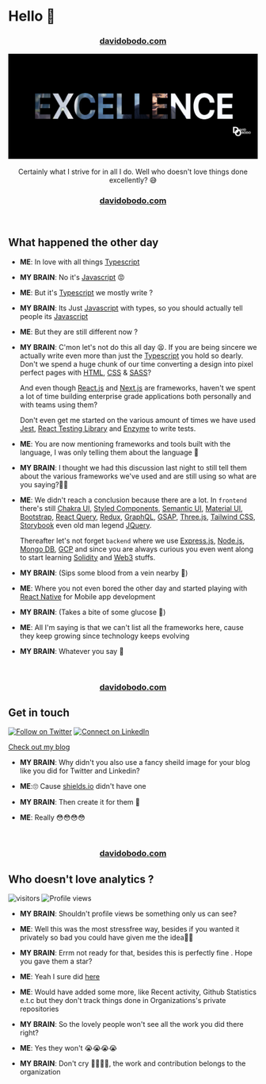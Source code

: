 <h1 >Hello 👋</h1>
<h3 align='center'><strong><a href="https://www.davidobodo.com/" target="_blank">davidobodo.com</a></strong></h3>

<p align="center">
<img src="excellence.png" />
</p>

<p align="center">Certainly what I strive for in all I do. Well who doesn't love things done excellently? 😅</p>

<h3 align='center'><strong><a href="https://www.davidobodo.com/" target="_blank">davidobodo.com</a></strong></h3>
&nbsp;

## What happened the other day

- **ME**: In love with all things [Typescript](https://www.typescriptlang.org)
- **MY BRAIN**: No it's [Javascript](https://en.wikipedia.org/wiki/JavaScript) 😡
- **ME**: But it's [Typescript](https://www.typescriptlang.org) we mostly write ?
- **MY BRAIN**: Its Just [Javascript](https://en.wikipedia.org/wiki/JavaScript) with types, so you should actually tell people its [Javascript](https://en.wikipedia.org/wiki/JavaScript)
- **ME**: But they are still different now ?
- **MY BRAIN**: C'mon let's not do this all day 😫. If you are being sincere we actually write even more than just the [Typescript](https://www.typescriptlang.org) you hold so dearly.
  Don't we spend a huge chunk of our time converting a design into pixel perfect pages with [HTML](https://en.wikipedia.org/wiki/HTML), [CSS](https://en.wikipedia.org/wiki/CSS) & [SASS](https://sass-lang.com/)?

  And even though [React.js](https://reactjs.org/) and [Next.js](https://nextjs.org/) are frameworks, haven't we spent a lot of time building enterprise grade applications both personally and with teams using them?

  Don't even get me started on the various amount of times we have used [Jest](https://jestjs.io/), [React Testing Library](https://testing-library.com/) and [Enzyme](https://www.npmjs.com/package/enzyme) to write tests.

- **ME**: You are now mentioning frameworks and tools built with the language, I was only telling them about the language 😤
- **MY BRAIN**: I thought we had this discussion last night to still tell them about the various frameworks we've used and are still using so what are you saying?🤦🏽
- **ME**: We didn't reach a conclusion because there are a lot. In `frontend` there's still [Chakra UI](https://chakra-ui.com/), [Styled Components](https://styled-components.com/), [Semantic UI](https://semantic-ui.com/), [Material UI](https://mui.com/), [Bootstrap](https://getbootstrap.com/), [React Query](https://tanstack.com/query/v4/docs/overview), [Redux](https://redux.js.org/), [GraphQL](https://graphql.org/), [GSAP](https://greensock.com/gsap/), [Three.js](https://threejs.org/), [Tailwind CSS](https://tailwindcss.com/), [Storybook](https://storybook.js.org/) even old man legend [JQuery](https://jquery.com/).

  Thereafter let's not forget `backend` where we use [Express.js](https://expressjs.com/), [Node.js](https://nodejs.org/en/), [Mongo DB](https://www.mongodb.com/), [GCP](https://cloud.google.com/) and since you are always curious you even went along to start learning [Solidity](https://docs.soliditylang.org/) and [Web3](https://en.wikipedia.org/wiki/Web3) stuffs.

- **MY BRAIN**: (Sips some blood from a vein nearby 🥤)

- **ME**: Where you not even bored the other day and started playing with [React Native](https://reactnative.dev/) for Mobile app development

- **MY BRAIN**: (Takes a bite of some glucose 🍗)

- **ME**: All I'm saying is that we can't list all the frameworks here, cause they keep growing since technology keeps evolving
- **MY BRAIN**: Whatever you say 😤

&nbsp;

<h3 align='center'><strong><a href="https://www.davidobodo.com/" target="_blank">davidobodo.com</a></strong></h3>

## Get in touch

[![Follow on Twitter](https://img.shields.io/badge/--twitter?label=Twitter&logo=Twitter&style=social)](https://twitter.com/phitGeek) [![Connect on LinkedIn](https://img.shields.io/badge/--linkedin?label=LinkedIn&logo=LinkedIn&style=social)](https://www.linkedin.com/in/david-obodo-998786174)

[Check out my blog](https://blog.davidobodo.com/)

- **MY BRAIN**: Why didn't you also use a fancy sheild image for your blog like you did for Twitter and Linkedin?

- **ME**:🙄 Cause [shields.io](https://shields.io/) didn't have one

- **MY BRAIN**: Then create it for them 😤

- **ME**: Really 😳😳😳😳

&nbsp;

<h3 align='center'><strong><a href="https://www.davidobodo.com/" target="_blank">davidobodo.com</a></strong></h3>

## Who doesn't love analytics ?

![visitors](https://visitor-badge.laobi.icu/badge?page_id=davidobodo.davidobodo)
![Profile views](https://gpvc.arturio.dev/davidobodo)

- **MY BRAIN**: Shouldn't profile views be something only us can see?

- **ME**: Well this was the most stressfree way, besides if you wanted it privately so bad you could have given me the idea🤷🏽

- **MY BRAIN**: Errm not ready for that, besides this is perfectly fine . Hope you gave them a star?

- **ME**: Yeah I sure did [here](https://github.com/hehuapei/visitor-badge)

- **ME**: Would have added some more, like Recent activity, Github Statistics e.t.c but they don't track things done in Organizations's private repositories

- **MY BRAIN**: So the lovely people won't see all the work you did there right?

- **ME**: Yes they won't 😭😭😭😭

- **MY BRAIN**: Don't cry 🤣🤣🤣🤣, the work and contribution belongs to the organization
